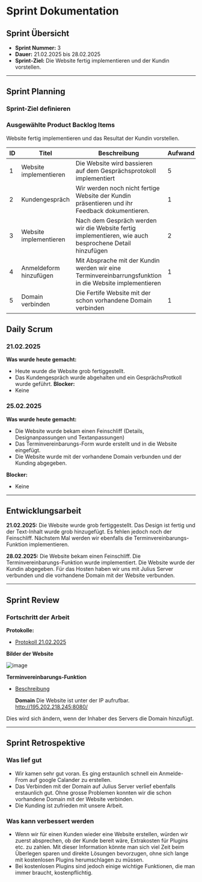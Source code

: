 # Sprint Dokumentation

## Sprint Übersicht

- **Sprint Nummer:** 3
- **Dauer:**  21.02.2025 bis 28.02.2025
- **Sprint-Ziel:** Die Website fertig implementieren und der Kundin vorstellen.

---

## Sprint Planning

### Sprint-Ziel definieren


### Ausgewählte Product Backlog Items
Website fertig implementieren und das Resultat der Kundin vorstellen.

| ID  | Titel  | Beschreibung  | Aufwand  | Verantwortlich  |
| --- | ------ | ------------ | -------- | -------------- |
|  1   |   Website implementieren    |   Die Website wird bassieren auf dem Gesprächsprotokoll implementiert| 5         |  Pascal & Keanu              |
|  2   |   Kundengespräch   |   Wir werden noch nicht fertige Website der Kundin präsentieren und ihr Feedback dokumentieren.| 1         |  Pascal & Keanu              |
|  3   |   Website implementieren   |   Nach dem Gespräch werden wir die Website fertig implementieren, wie auch besprochene Detail hinzufügen| 2         |  Pascal & Keanu              |
|  4   |   Anmeldeform hinzufügen   |  Mit Absprache mit der Kundin werden wir eine Terminvereinbarrungsfunktion in die Website implementieren| 1         |  Pascal & Keanu              |
|  5   |   Domain verbinden  | Die Fertife Website mit der schon vorhandene Domain verbinden | 1         |  Pascal & Keanu              |


## Daily Scrum

### 21.02.2025

 **Was wurde heute gemacht:**
  - Heute wurde die Website grob fertiggestellt.
  - Das Kundengespräch wurde abgehalten und ein GesprächsProtkoll wurde geführt.
  **Blocker:**
  - Keine
 
  ### 25.02.2025
  **Was wurde heute gemacht:**
  - Die Website wurde bekam einen Feinschliff (Details, Designanpassungen und Textanpassungen)
  - Das Terminvereinbarungs-Form wurde erstellt und in die Website eingefügt.
  - Die Website wurde mit der vorhandene Domain verbunden und der Kunding abgegeben.

  **Blocker:**
  - Keine

---

## Entwicklungsarbeit

**21.02.2025:** Die Website wurde grob fertiggestellt. Das Design ist fertig und der Text-Inhalt wurde grob hinzugefügt. Es fehlen jedoch noch der Feinschliff. Nächstem Mal werden wir ebenfalls die Terminvereinbarungs-Funktion implementieren.


**28.02.2025:** Die Website bekam einen Feinschliff. Die Terminvereinbarungs-Funktion wurde implementiert. Die Website wurde der Kundin abgegeben. Für das Hosten haben wir uns mit Julius Server verbunden und die vorhandene Domain mit der Website verbunden.

---

## Sprint Review

### Fortschritt der Arbeit

**Protokolle:**
- [Protokoll 21.02.2025](https://github.com/Kurizaki/Nagelstudio-Naildesign-Nataliya/blob/main/Gespr%C3%A4chsprotokoll/Protokoll03_21.02.2025.md)

**Bilder der Website**

![image](https://github.com/user-attachments/assets/45a82dbf-002c-490e-879e-2faa73627b45)


**Terminvereinbarungs-Funktion**
- [Beschreibung](https://github.com/Kurizaki/Nagelstudio-Naildesign-Nataliya/blob/main/Dokumentation/Terminvereinbarung-Funktions-Erkl%C3%A4rung.md)

  **Domain**
Die Website ist unter der IP aufrufbar.
http://195.202.218.245:8080/

Dies wird sich ändern, wenn der Inhaber des Servers die Domain hinzufügt.

---

## Sprint Retrospektive

### Was lief gut
- Wir kamen sehr gut voran. Es ging erstaunlich schnell ein Anmelde-From auf google Calander zu erstellen.
- Das Verbinden mit der Domain auf Julius Server verlief ebenfalls erstaunlich gut. Ohne grosse Problemen konnten wir die schon vorhandene Domain mit der Website verbinden.
- Die Kunding ist zufrieden mit unsere Arbeit.

### Was kann verbessert werden
- Wenn wir für einen Kunden wieder eine Website erstellen, würden wir zuerst absprechen, ob der Kunde bereit wäre, Extrakosten für Plugins etc. zu zahlen. Mit dieser Information könnte man sich viel Zeit beim Überlegen sparen und direkte Lösungen bevorzugen, ohne sich lange mit kostenlosen Plugins herumschlagen zu müssen.
- Bei kostenlosen Plugins sind jedoch einige wichtige Funktionen, die man immer braucht, kostenpflichtig.
